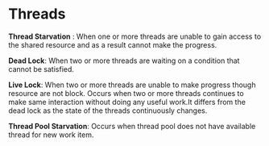 # Threads

**Thread Starvation** : When one or more threads are unable to gain  access to the shared resource and as a result cannot make the progress.

**Dead Lock**:  When two or more threads are waiting on a condition that cannot be satisfied.

**Live Lock**:  When two or more threads are unable to make progress though resource are not block.
 Occurs when two or more threads continues to make same interaction without doing any useful work.It differs from the dead lock as the state of the threads continuously changes.

 **Thread Pool Starvation**: Occurs when thread pool does not have available thread for new work item.
